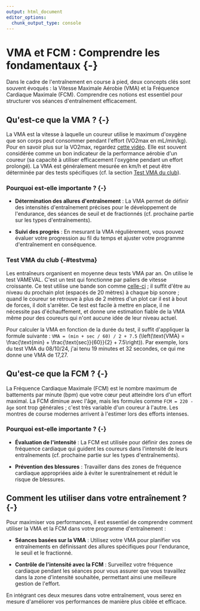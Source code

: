 ```yaml
---
output: html_document
editor_options: 
  chunk_output_type: console
---
```



# VMA et FCM : Comprendre les fondamentaux {-}

Dans le cadre de l'entraînement en course à pied, deux concepts clés sont souvent évoqués :
la Vitesse Maximale Aérobie (VMA) et la Fréquence Cardiaque Maximale (FCM).
Comprendre ces notions est essentiel pour structurer vos séances d'entraînement efficacement.

## Qu'est-ce que la VMA ? {-}

La VMA est la vitesse à laquelle un coureur utilise le maximum d'oxygène que son corps peut consommer pendant l'effort (VO2max en mL/min/kg).
Pour en savoir plus sur la VO2max, regardez [cette vidéo](https://www.youtube.com/watch?v=MIVSIIvEhj0).
Elle est souvent considérée comme un bon indicateur de la performance aérobie d'un coureur (sa capacité à utiliser efficacement l'oxygène pendant un effort prolongé).
La VMA est généralement mesurée en km/h et peut être déterminée par des tests spécifiques (cf. la section [Test VMA du club](#testvma)).

### Pourquoi est-elle importante ? {-}

- **Détermination des allures d'entraînement** :
La VMA permet de définir des intensités d'entraînement précises pour le développement de l'endurance, des séances de seuil et de fractionnés (cf. prochaine partie sur les types d'entraînements).

- **Suivi des progrès** :
En mesurant la VMA régulièrement, vous pouvez évaluer votre progression au fil du temps
et ajuster votre programme d'entraînement en conséquence.

### Test VMA du club {-#testvma}

Les entraîneurs organisent en moyenne deux tests VMA par an.
On utilise le test VAMEVAL. C'est un test qui fonctionne par paliers de vitesse croissante.
Ce test utilise une bande son comme [celle-ci](https://www.irbms.com/wp-content/uploads/2023/06/bande-son-1979-test-luc-leger.mp3) ; il suffit d'être au niveau du prochain plot (espacés de 20 mètres) à chaque bip sonore ; quand le coureur se retrouve à plus de 2 mètres d'un plot car il est à bout de forces, il doit s'arrêter.
Ce test est facile à mettre en place, il ne nécessite pas d'échauffement, et donne une estimation fiable de la VMA même pour des coureurs qui n'ont aucune idée de leur niveau actuel.

Pour calculer la VMA en fonction de la durée du test, il suffit d'appliquer la formule suivante : `VMA = (min + sec / 60) / 2 + 7.5` \(\left(\text{VMA} = \frac{\text{min} + \frac{\text{sec}}{60}}{2} + 7.5\right)\). Par exemple, lors du test VMA du 08/10/24, j'ai tenu 19 minutes et 32 secondes, ce qui me donne une VMA de 17,27.


## Qu'est-ce que la FCM ? {-}

La Fréquence Cardiaque Maximale (FCM) est le nombre maximum de battements par minute (bpm) que votre cœur peut atteindre lors d'un effort maximal.
La FCM diminue avec l'âge, mais les formules comme `FCM = 220 - âge` sont trop générales ; c'est très variable d'un coureur à l'autre. 
Les montres de course modernes arrivent à l'estimer lors des efforts intenses.

### Pourquoi est-elle importante ? {-}

- **Évaluation de l'intensité** :
La FCM est utilisée pour définir des zones de fréquence cardiaque qui guident les coureurs dans l'intensité de leurs entraînements 
(cf. prochaine partie sur les types d'entraînements).

- **Prévention des blessures** :
Travailler dans des zones de fréquence cardiaque appropriées aide à éviter le surentraînement
et réduit le risque de blessures.

## Comment les utiliser dans votre entraînement ? {-}

Pour maximiser vos performances, il est essentiel de comprendre comment utiliser la VMA et la FCM dans votre programme d'entraînement :

- **Séances basées sur la VMA** :
Utilisez votre VMA pour planifier vos entraînements en définissant des allures spécifiques
pour l'endurance, le seuil et le fractionné.

- **Contrôle de l'intensité avec la FCM** :
Surveillez votre fréquence cardiaque pendant les séances pour vous assurer que vous travaillez dans
la zone d'intensité souhaitée, permettant ainsi une meilleure gestion de l'effort.

En intégrant ces deux mesures dans votre entraînement,
vous serez en mesure d'améliorer vos performances de manière plus ciblée et efficace.
